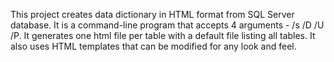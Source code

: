 This project creates data dictionary in HTML format from SQL Server database. It is a command-line program that accepts 4 arguments - /s<servername> /D<databaename> /U<username> /P<password>. It generates one html file per table with a default file listing all tables. It also uses HTML templates that can be modified for any look and feel.
